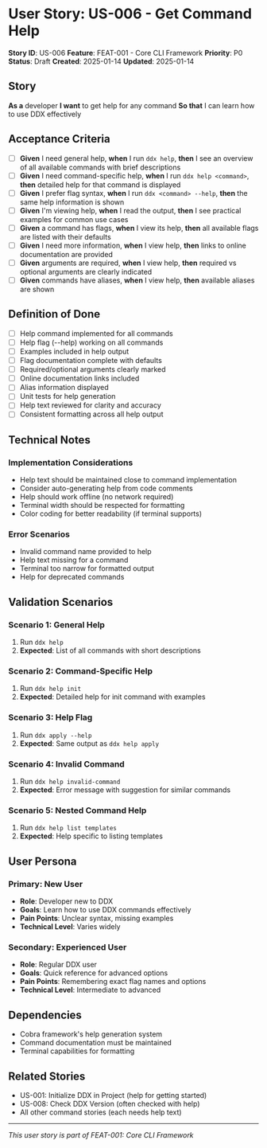 # User Story: US-006 - Get Command Help

**Story ID**: US-006
**Feature**: FEAT-001 - Core CLI Framework
**Priority**: P0
**Status**: Draft
**Created**: 2025-01-14
**Updated**: 2025-01-14

## Story

**As a** developer
**I want** to get help for any command
**So that** I can learn how to use DDX effectively

## Acceptance Criteria

- [ ] **Given** I need general help, **when** I run `ddx help`, **then** I see an overview of all available commands with brief descriptions
- [ ] **Given** I need command-specific help, **when** I run `ddx help <command>`, **then** detailed help for that command is displayed
- [ ] **Given** I prefer flag syntax, **when** I run `ddx <command> --help`, **then** the same help information is shown
- [ ] **Given** I'm viewing help, **when** I read the output, **then** I see practical examples for common use cases
- [ ] **Given** a command has flags, **when** I view its help, **then** all available flags are listed with their defaults
- [ ] **Given** I need more information, **when** I view help, **then** links to online documentation are provided
- [ ] **Given** arguments are required, **when** I view help, **then** required vs optional arguments are clearly indicated
- [ ] **Given** commands have aliases, **when** I view help, **then** available aliases are shown

## Definition of Done

- [ ] Help command implemented for all commands
- [ ] Help flag (--help) working on all commands
- [ ] Examples included in help output
- [ ] Flag documentation complete with defaults
- [ ] Required/optional arguments clearly marked
- [ ] Online documentation links included
- [ ] Alias information displayed
- [ ] Unit tests for help generation
- [ ] Help text reviewed for clarity and accuracy
- [ ] Consistent formatting across all help output

## Technical Notes

### Implementation Considerations
- Help text should be maintained close to command implementation
- Consider auto-generating help from code comments
- Help should work offline (no network required)
- Terminal width should be respected for formatting
- Color coding for better readability (if terminal supports)

### Error Scenarios
- Invalid command name provided to help
- Help text missing for a command
- Terminal too narrow for formatted output
- Help for deprecated commands

## Validation Scenarios

### Scenario 1: General Help
1. Run `ddx help`
2. **Expected**: List of all commands with short descriptions

### Scenario 2: Command-Specific Help
1. Run `ddx help init`
2. **Expected**: Detailed help for init command with examples

### Scenario 3: Help Flag
1. Run `ddx apply --help`
2. **Expected**: Same output as `ddx help apply`

### Scenario 4: Invalid Command
1. Run `ddx help invalid-command`
2. **Expected**: Error message with suggestion for similar commands

### Scenario 5: Nested Command Help
1. Run `ddx help list templates`
2. **Expected**: Help specific to listing templates

## User Persona

### Primary: New User
- **Role**: Developer new to DDX
- **Goals**: Learn how to use DDX commands effectively
- **Pain Points**: Unclear syntax, missing examples
- **Technical Level**: Varies widely

### Secondary: Experienced User
- **Role**: Regular DDX user
- **Goals**: Quick reference for advanced options
- **Pain Points**: Remembering exact flag names and options
- **Technical Level**: Intermediate to advanced

## Dependencies

- Cobra framework's help generation system
- Command documentation must be maintained
- Terminal capabilities for formatting

## Related Stories

- US-001: Initialize DDX in Project (help for getting started)
- US-008: Check DDX Version (often checked with help)
- All other command stories (each needs help text)

---
*This user story is part of FEAT-001: Core CLI Framework*